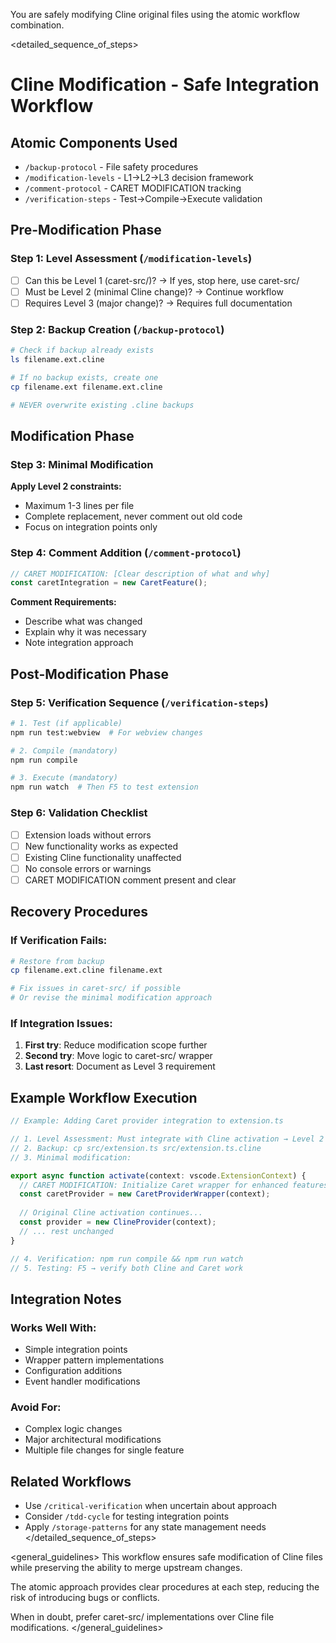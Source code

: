 You are safely modifying Cline original files using the atomic workflow combination.

<detailed_sequence_of_steps>
# Cline Modification - Safe Integration Workflow

## Atomic Components Used
- `/backup-protocol` - File safety procedures
- `/modification-levels` - L1→L2→L3 decision framework
- `/comment-protocol` - CARET MODIFICATION tracking
- `/verification-steps` - Test→Compile→Execute validation

## Pre-Modification Phase

### Step 1: Level Assessment (`/modification-levels`)
- [ ] Can this be Level 1 (caret-src/)? → If yes, stop here, use caret-src/
- [ ] Must be Level 2 (minimal Cline change)? → Continue workflow
- [ ] Requires Level 3 (major change)? → Requires full documentation

### Step 2: Backup Creation (`/backup-protocol`)
```bash
# Check if backup already exists
ls filename.ext.cline

# If no backup exists, create one
cp filename.ext filename.ext.cline

# NEVER overwrite existing .cline backups
```

## Modification Phase

### Step 3: Minimal Modification  
**Apply Level 2 constraints:**
- Maximum 1-3 lines per file
- Complete replacement, never comment out old code
- Focus on integration points only

### Step 4: Comment Addition (`/comment-protocol`)
```typescript
// CARET MODIFICATION: [Clear description of what and why]
const caretIntegration = new CaretFeature();
```

**Comment Requirements:**
- Describe what was changed
- Explain why it was necessary  
- Note integration approach

## Post-Modification Phase

### Step 5: Verification Sequence (`/verification-steps`)
```bash
# 1. Test (if applicable)
npm run test:webview  # For webview changes

# 2. Compile (mandatory)  
npm run compile

# 3. Execute (mandatory)
npm run watch  # Then F5 to test extension
```

### Step 6: Validation Checklist
- [ ] Extension loads without errors
- [ ] New functionality works as expected
- [ ] Existing Cline functionality unaffected
- [ ] No console errors or warnings
- [ ] CARET MODIFICATION comment present and clear

## Recovery Procedures

### If Verification Fails:
```bash
# Restore from backup
cp filename.ext.cline filename.ext

# Fix issues in caret-src/ if possible
# Or revise the minimal modification approach
```

### If Integration Issues:
1. **First try**: Reduce modification scope further
2. **Second try**: Move logic to caret-src/ wrapper
3. **Last resort**: Document as Level 3 requirement

## Example Workflow Execution

```typescript
// Example: Adding Caret provider integration to extension.ts

// 1. Level Assessment: Must integrate with Cline activation → Level 2
// 2. Backup: cp src/extension.ts src/extension.ts.cline  
// 3. Minimal modification:

export async function activate(context: vscode.ExtensionContext) {
  // CARET MODIFICATION: Initialize Caret wrapper for enhanced features
  const caretProvider = new CaretProviderWrapper(context);
  
  // Original Cline activation continues...
  const provider = new ClineProvider(context);
  // ... rest unchanged
}

// 4. Verification: npm run compile && npm run watch
// 5. Testing: F5 → verify both Cline and Caret work
```

## Integration Notes

### Works Well With:
- Simple integration points
- Wrapper pattern implementations  
- Configuration additions
- Event handler modifications

### Avoid For:
- Complex logic changes
- Major architectural modifications
- Multiple file changes for single feature

## Related Workflows
- Use `/critical-verification` when uncertain about approach
- Consider `/tdd-cycle` for testing integration points
- Apply `/storage-patterns` for any state management needs
</detailed_sequence_of_steps>

<general_guidelines>
This workflow ensures safe modification of Cline files while preserving the ability to merge upstream changes.

The atomic approach provides clear procedures at each step, reducing the risk of introducing bugs or conflicts.

When in doubt, prefer caret-src/ implementations over Cline file modifications.
</general_guidelines>